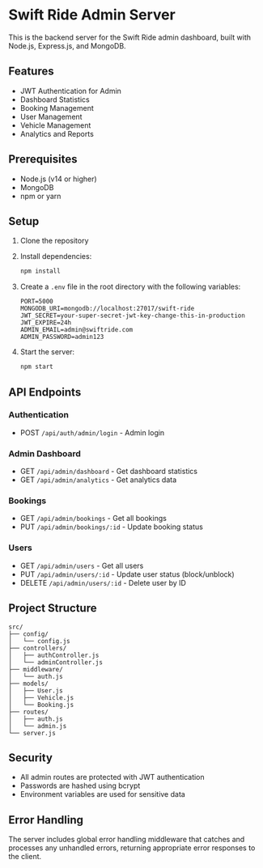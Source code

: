 # Swift Ride Admin Server

This is the backend server for the Swift Ride admin dashboard, built with Node.js, Express.js, and MongoDB.

## Features

- JWT Authentication for Admin
- Dashboard Statistics
- Booking Management
- User Management
- Vehicle Management
- Analytics and Reports

## Prerequisites

- Node.js (v14 or higher)
- MongoDB
- npm or yarn

## Setup

1. Clone the repository
2. Install dependencies:

   ```bash
   npm install
   ```

3. Create a `.env` file in the root directory with the following variables:

   ```
   PORT=5000
   MONGODB_URI=mongodb://localhost:27017/swift-ride
   JWT_SECRET=your-super-secret-jwt-key-change-this-in-production
   JWT_EXPIRE=24h
   ADMIN_EMAIL=admin@swiftride.com
   ADMIN_PASSWORD=admin123
   ```

4. Start the server:
   ```bash
   npm start
   ```

## API Endpoints

### Authentication

- POST `/api/auth/admin/login` - Admin login

### Admin Dashboard

- GET `/api/admin/dashboard` - Get dashboard statistics
- GET `/api/admin/analytics` - Get analytics data

### Bookings

- GET `/api/admin/bookings` - Get all bookings
- PUT `/api/admin/bookings/:id` - Update booking status

### Users

- GET `/api/admin/users` - Get all users
- PUT `/api/admin/users/:id` - Update user status (block/unblock)
- DELETE `/api/admin/users/:id` - Delete user by ID

## Project Structure

```
src/
├── config/
│   └── config.js
├── controllers/
│   ├── authController.js
│   └── adminController.js
├── middleware/
│   └── auth.js
├── models/
│   ├── User.js
│   ├── Vehicle.js
│   └── Booking.js
├── routes/
│   ├── auth.js
│   └── admin.js
└── server.js
```

## Security

- All admin routes are protected with JWT authentication
- Passwords are hashed using bcrypt
- Environment variables are used for sensitive data

## Error Handling

The server includes global error handling middleware that catches and processes any unhandled errors, returning appropriate error responses to the client.
